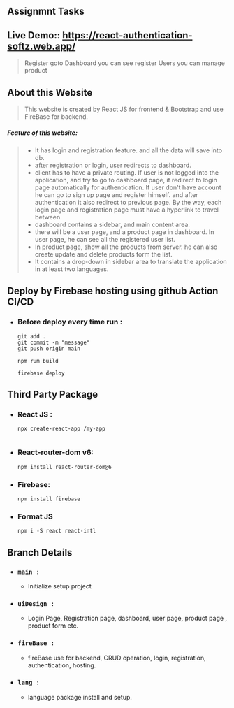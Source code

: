 ## Assignmnt Tasks

## Live Demo:: https://react-authentication-softz.web.app/
> Register 
> goto Dashboard
> you can see register Users
> you can manage product

## About this Website
> This website is created by React JS for frontend & Bootstrap and use FireBase for backend.
##### Feature of this website: 
  > - It has login and registration feature. and all the data will save into db.
  > - after registration or login, user redirects to dashboard.
  > - client has to have a private routing. If user is not logged into the application, and try to go to dashboard page, it redirect to login page automatically for authentication. If user don't have account he can go to sign up page and register himself. and after authentication it also redirect to previous page. By the way, each login page and registration page must have a hyperlink to travel between.
  > - dashboard contains a sidebar, and main content area. 
  > - there will be a user page, and a product page in dashboard. In user page, he can see all the registered user list. 
  > - In product page, show all the products from server. he can also create update and delete products form the list.
  > - It contains a drop-down in sidebar area to translate the application in at least two languages.


 
 ## Deploy by Firebase hosting using github Action CI/CD
 - ### Before deploy every time run :
    ```
    git add .
    git commit -m "message"
    git push origin main
    ```
    ```
    npm rum build
    ```
    ```
    firebase deploy
    ```
   
## Third Party Package
 - ### React JS :
    ```
    npx create-react-app /my-app
    ```
    ```
 - ### React-router-dom v6: 
    ```
    npm install react-router-dom@6
    ```
  - ### Firebase: 
    ```
    npm install firebase
    ```
  - ### Format JS
    ```
    npm i -S react react-intl
    ```

## Branch Details
  - ### `main :`
    - Initialize setup project
  - ### `uiDesign :`
    - Login Page, Registration page, dashboard, user page, product page , product form etc.
  - ### `fireBase :`
    - fireBase use for backend, CRUD operation, login, registration, authentication, hosting.
  - ### `lang :`
    - language package install and setup.
